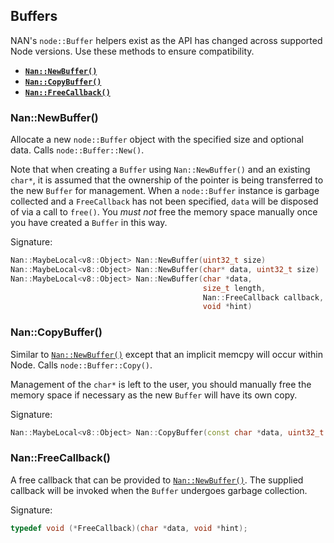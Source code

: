 ## Buffers

NAN's `node::Buffer` helpers exist as the API has changed across supported Node versions. Use these methods to ensure compatibility.

 - <a href="#api_nan_new_buffer"><b><code>Nan::NewBuffer()</code></b></a>
 - <a href="#api_nan_copy_buffer"><b><code>Nan::CopyBuffer()</code></b></a>
 - <a href="#api_nan_free_callback"><b><code>Nan::FreeCallback()</code></b></a>

<a description="api_nan_new_buffer"></a>
### Nan::NewBuffer()

Allocate a new `node::Buffer` object with the specified size and optional data. Calls `node::Buffer::New()`.

Note that when creating a `Buffer` using `Nan::NewBuffer()` and an existing `char*`, it is assumed that the ownership of the pointer is being transferred to the new `Buffer` for management.
When a `node::Buffer` instance is garbage collected and a `FreeCallback` has not been specified, `data` will be disposed of via a call to `free()`.
You _must not_ free the memory space manually once you have created a `Buffer` in this way.

Signature:

```c++
Nan::MaybeLocal<v8::Object> Nan::NewBuffer(uint32_t size)
Nan::MaybeLocal<v8::Object> Nan::NewBuffer(char* data, uint32_t size)
Nan::MaybeLocal<v8::Object> Nan::NewBuffer(char *data,
                                           size_t length,
                                           Nan::FreeCallback callback,
                                           void *hint)
```


<a description="api_nan_copy_buffer"></a>
### Nan::CopyBuffer()

Similar to [`Nan::NewBuffer()`](#api_nan_new_buffer) except that an implicit memcpy will occur within Node. Calls `node::Buffer::Copy()`.

Management of the `char*` is left to the user, you should manually free the memory space if necessary as the new `Buffer` will have its own copy.

Signature:

```c++
Nan::MaybeLocal<v8::Object> Nan::CopyBuffer(const char *data, uint32_t size)
```


<a description="api_nan_free_callback"></a>
### Nan::FreeCallback()

A free callback that can be provided to [`Nan::NewBuffer()`](#api_nan_new_buffer).
The supplied callback will be invoked when the `Buffer` undergoes garbage collection.

Signature:

```c++
typedef void (*FreeCallback)(char *data, void *hint);
```
